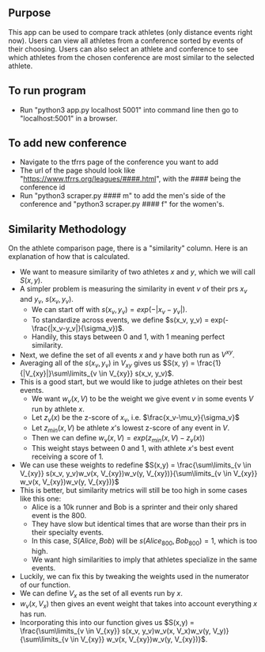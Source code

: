 ## Purpose

This app can be used to compare track athletes (only distance events right now). Users can view all athletes from a 
conference sorted by events of their choosing. Users can also select an athlete and conference to see which athletes
from the chosen conference are most similar to the selected athlete.

## To run program

- Run "python3 app.py localhost 5001" into command line then go to "localhost:5001" in a browser.

## To add new conference

- Navigate to the tfrrs page of the conference you want to add
- The url of the page should look like "https://www.tfrrs.org/leagues/####.html", with the #### being the conference id
- Run "python3 scraper.py #### m" to add the men's side of the conference and "python3 scraper.py #### f" for the women's.

## Similarity Methodology
On the athlete comparison page, there is a "similarity" column. Here is an explanation of how that is calculated.

- We want to measure similarity of two athletes $x$ and $y$, which we will call $S(x, y)$.
- A simpler problem is measuring the similarity in event $v$ of their prs $x_v$ and $y_v$, $s(x_v, y_v)$.
    - We can start off with $s(x_v, y_v) = exp(-|x_v-y_v|)$.
    - To standardize across events, we define $s(x_v, y_v) = exp(-\frac{|x_v-y_v|}{\sigma_v})$.
    - Handily, this stays between $0$ and $1$, with $1$ meaning perfect similarity.
- Next, we define the set of all events $x$ and $y$ have both run as $V^{xy}$.
- Averaging all of the $s(x_v, y_v)$ in $V_{xy}$ gives us $S(x, y) = \frac{1}{|V_{xy}|}\sum\limits_{v \in V_{xy}} s(x_v, y_v)$.
- This is a good start, but we would like to judge athletes on their best events.
    - We want $w_v(x, V)$ to be the weight we give event $v$ in some events $V$ run by athlete $x$.
    - Let $z_v(x)$ be the z-score of $x_v$, i.e. $\frac{x_v-\mu_v}{\sigma_v}$
    - Let $z_{min}(x,V)$ be athlete $x$'s lowest z-score of any event in $V$.
    - Then we can define $w_v(x, V) = exp(z_{min}(x, V)-z_v(x))$
    - This weight stays between 0 and 1, with athlete $x$'s best event receiving a score of $1$.
- We can use these weights to redefine $S(x,y) = \frac{\sum\limits_{v \in V_{xy}} s(x_v, y_v)w_v(x, V_{xy})w_v(y, V_{xy})}{\sum\limits_{v \in V_{xy}} w_v(x, V_{xy})w_v(y, V_{xy})}$
- This is better, but similarity metrics will still be too high in some cases like this one:
    - Alice is a 10k runner and Bob is a sprinter and their only shared event is the 800.
    - They have slow but identical times that are worse than their prs in their specialty events.
    - In this case, $S(Alice, Bob)$ will be $s(Alice_{800}, Bob_{800}) = 1$, which is too high.
    - We want high similarities to imply that athletes specialize in the same events.
- Luckily, we can fix this by tweaking the weights used in the numerator of our function.
- We can define $V_x$ as the set of all events run by $x$.
- $w_v(x, V_x)$ then gives an event weight that takes into account everything $x$ has run.
- Incorporating this into our function gives us $S(x,y) = \frac{\sum\limits_{v \in V_{xy}} s(x_v, y_v)w_v(x, V_x)w_v(y, V_y)}{\sum\limits_{v \in V_{xy}} w_v(x, V_{xy})w_v(y, V_{xy})}$.
  